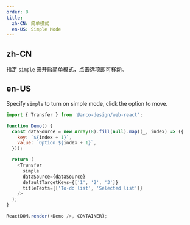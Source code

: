 ```yaml
---
order: 8
title:
  zh-CN: 简单模式
  en-US: Simple Mode
---
```


## zh-CN

指定 `simple` 来开启简单模式，点击选项即可移动。

## en-US

Specify `simple` to turn on simple mode, click the option to move.

```js
import { Transfer } from '@arco-design/web-react';

function Demo() {
  const dataSource = new Array(8).fill(null).map((_, index) => ({
    key: `${index + 1}`,
    value: `Option ${index + 1}`,
  }));

  return (
    <Transfer
      simple
      dataSource={dataSource}
      defaultTargetKeys={['1', '2', '3']}
      titleTexts={['To-do list', 'Selected list']}
    />
  );
}

ReactDOM.render(<Demo />, CONTAINER);
```
